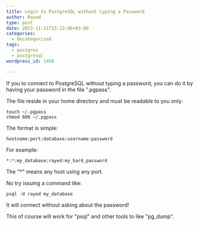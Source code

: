 ```yaml
---
title: Login to PostgreSQL without typing a Password
author: Rayed
type: post
date: 2013-11-21T15:12:06+03:00
categories:
  - Uncategorized
tags:
  - postgres
  - postgresql
wordpress_id: 1458

---
```


If you to connect to PostgreSQL without typing a password, you can do it by having your password in the file ".pgpass".<!--more-->


The file reside in your home directory and must be readable to you only:

    touch ~/.pgpass
    chmod 600 ~/.pgpass

The format is simple:

    hostname:port:database:username:password 

For example:

    *:*:my_database:rayed:my_hard_password

The "*" means any host using any port.

No try issuing a command like:

    psql -U rayed my_database

It will connect without asking about the password!

This of course will work for "psql" and other tools to like "pg_dump".

